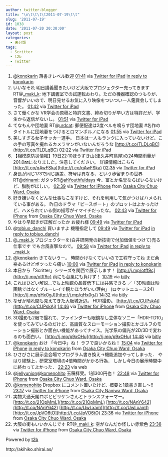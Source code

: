 ```yaml
---
author: twitter-blogger
title: "\n\t\t\t\t2011-07-19\t\t"
slug: '2011-07-19'
id: 1038
date: '2011-07-20 20:30:00'
layout: post
categories:
  - 未分類
tags:
  - Scritter
  - t2b
  - Twitter
---
```


<div xmlns:georss="http://www.georss.org/georss">

1.  <span><span>@[konokarin](http://twitter.com/konokarin "konokarin") 落書きレベル歓迎</span> <span>[<span>01:41</span>](http://twitter.com/o_ob/status/93299450080018433) <span>via [Twitter for iPad](http://twitter.com/#!/download/ipad)</span> [in reply to konokarin](http://twitter.com/konokarin/status/93282508510212097)</span></span>
2.  <span><span>いいなそれ 明日講義聞きたいけど大阪でプロジェクター売ってきます RT@[_maki_k](http://twitter.com/_maki_k "_maki_k"): 地下講義室での試運転おわり。ただの機器確認のつもりが、音響がいいので、明日見せるお気に入り映像をついつい一人鑑賞会してしまった。</span> <span>[<span>01:42</span>](http://twitter.com/o_ob/status/93299652178345985) <span>via [Twitter for iPad](http://twitter.com/#!/download/ipad)</span></span></span>
3.  <span><span>さて働くかな VR学会の原稿と特許文書、締め切りが早い方は特許だが、学生から返信がないし。</span> <span>[<span>01:51</span>](http://twitter.com/o_ob/status/93301888849674240) <span>via [Twitter for iPad](http://twitter.com/#!/download/ipad)</span></span></span>
4.  <span><span>てなもんや団地妻 RT@[urdcat](http://twitter.com/urdcat "urdcat"): 郵便配達は2度ベルを鳴らす団地妻 #名作のタイトルに団地妻をつけるとロマンポルノになる</span> <span>[<span>01:55</span>](http://twitter.com/o_ob/status/93302988621357056) <span>via [Twitter for iPad](http://twitter.com/#!/download/ipad)</span></span></span>
5.  <span><span>美しすぎる女子サッカー選手。 日本は一人もランクに入っていないけど、この手の写真を撮れるカメラマンがいないんだろうな [http://t.co/TLDLqBC](http://t.co/TLDLqBC)</span> <span>[<span>02:22</span>](http://twitter.com/o_ob/status/93309692536815616) <span>via [Twitter for iPad](http://twitter.com/#!/download/ipad)</span></span></span>
6.  <span><span>【相模原防災情報】19日22:10ほうずき山(津久井町鳥屋)の24時間雨量が201.0㎜になりました。注意してください。 詳細情報はこちら [http://t.co/qAwFSka](http://t.co/qAwFSka)</span> <span>[<span>02:35</span>](http://twitter.com/o_ob/status/93312954824523776) <span>via [Twitter for iPad](http://twitter.com/#!/download/ipad)</span></span></span>
7.  <span><span>身長が同じ173で同じ誤差、符号は異なる、という歩留まりの世界 RT@[drinami](http://twitter.com/drinami "drinami"): ガタッRT@[ahYouthfuldays](http://twitter.com/ahYouthfuldays "ahYouthfuldays") 今、富とか名誉ならばいらないけど、脂肪がほしい。</span> <span>[<span>02:39</span>](http://twitter.com/o_ob/status/93314027060604928) <span>via [Twitter for iPhone](http://twitter.com/#!/download/iphone)</span> from [Osaka City Chuo Ward, Osaka<span></span>](http://maps.google.com/maps?q=34.67846709,135.52841907)</span></span>
8.  <span><span>好き嫌いなくどんな仕事もこなすけど、それを利用して気がつけばハメられている事がある。 昨日のドラマ「ピースボート」のプロットはよかったけど、ハメられている側の描写がイマイチだったな。</span> <span>[<span>02:43</span>](http://twitter.com/o_ob/status/93315055277453312) <span>via [Twitter for iPhone](http://twitter.com/#!/download/iphone)</span> from [Osaka City Chuo Ward, Osaka<span></span>](http://maps.google.com/maps?q=34.67846709,135.52841907)</span></span>
9.  <span><span>やはり早起きが正解だったか お疲れ様</span> <span>[<span>09:49</span>](http://twitter.com/o_ob/status/93422109841301504) <span>via [Twitter for iPad](http://twitter.com/#!/download/ipad)</span></span></span>
10.  <span><span>@[tobiuo_danchi](http://twitter.com/tobiuo_danchi "tobiuo_danchi") 買いますよ 機種指定して</span> <span>[<span>09:49</span>](http://twitter.com/o_ob/status/93422277013671936) <span>via [Twitter for iPad](http://twitter.com/#!/download/ipad)</span> [in reply to tobiuo_danchi](http://twitter.com/tobiuo_danchi/status/93372679725383680)</span></span>
11.  <span><span>@[_maki_k](http://twitter.com/_maki_k "_maki_k") プロジェクターを(白井研開発の新技術で付加価値をつけて)売る仕事です でも台風直撃なので。</span> <span>[<span>09:58</span>](http://twitter.com/o_ob/status/93424491463577600) <span>via [Twitter for iPad](http://twitter.com/#!/download/ipad)</span> [in reply to _maki_k](http://twitter.com/_maki_k/status/93326032718938113)</span></span>
12.  <span><span>@[konokarin](http://twitter.com/konokarin "konokarin") きてないうー。 時間かけなくていいので工程守ってね まだ余裕あるけどボツったら痛い</span> <span>[<span>10:00</span>](http://twitter.com/o_ob/status/93425090150150144) <span>via [Twitter for iPad](http://twitter.com/#!/download/ipad)</span> [in reply to konokarin](http://twitter.com/konokarin/status/93340009293295616)</span></span>
13.  <span><span>本日から「Scritter」シリーズを関西で展示します！ [http://j.mp/otff9c](http://j.mp/otff9c) 雨にも台風にも負けず！</span> <span>[<span>10:19</span>](http://twitter.com/o_ob/status/93429870994006018) <span>via [bitly](http://bit.ly)</span></span></span>
14.  <span><span>これはひどい解説…でも上映館の品質低下には共感できる ／「3D映画は映画館ではなくブルーレイで観たほうがいい理由」 (ロケットニュース24) [http://j.mp/qHx0gJ](http://j.mp/qHx0gJ)</span> <span>[<span>14:32</span>](http://twitter.com/o_ob/status/93493350686130176) <span>via [bitly](http://bit.ly)</span></span></span>
15.  <span><span>なぜか晴れ間も見えてきた大阪城近辺。 HDR撮影。 [http://t.co/CUPskAj](http://t.co/CUPskAj)</span> <span>[<span>14:46</span>](http://twitter.com/o_ob/status/93496979975442432) <span>via [Twitter for iPhone](http://twitter.com/#!/download/iphone)</span> from [Osaka City Chuo Ward, Osaka<span></span>](http://maps.google.com/maps?q=34.69106703,135.53289943)</span></span>
16.  <span><span>3D撮影も2眼で撮れて、ファインダーも眼鏡なし立体なソニー「HDR-TD10」を使ってみているのだけど、高画質なスローモーション撮影とかゴルフのモーション撮影とか面白い機能があってナイス。光学系の偏光が2D/3Dで変わるのも面白い。 [http://j.mp/p9xOHu](http://j.mp/p9xOHu)</span> <span>[<span>14:48</span>](http://twitter.com/o_ob/status/93497571049340928) <span>via [bitly](http://bit.ly)</span></span></span>
17.  <span><span>@[konokarin](http://twitter.com/konokarin "konokarin") おけ 「今日中」ね！ ラフで良いからね！</span> <span>[<span>15:04</span>](http://twitter.com/o_ob/status/93501493986074624) <span>via [Twitter for iPhone](http://twitter.com/#!/download/iphone)</span> [in reply to konokarin](http://twitter.com/konokarin/status/93497936176099328) from [Osaka City Chuo Ward, Osaka<span></span>](http://maps.google.com/maps?q=34.69106703,135.53289943)</span></span>
18.  <span><span>ひさびさに展示会会場でプログラム書き換え→機能追加やってしまった． やはり経験上，研究室環境の4倍時間がかかる行為． しかし今日の展示時間中に終わってよかった．</span> <span>[<span>22:23</span>](http://twitter.com/o_ob/status/93612006384480256) <span>via web</span></span></span>
19.  <span><span>@[jellyunion](http://twitter.com/jellyunion "jellyunion")@[komenohito](http://twitter.com/komenohito "komenohito") 玉稿拝受。1部300円也！</span> <span>[<span>22:48</span>](http://twitter.com/o_ob/status/93618166986579968) <span>via [Twitter for iPhone](http://twitter.com/#!/download/iphone)</span> from [Osaka City Chuo Ward, Osaka<span></span>](http://maps.google.com/maps?q=34.69283741,135.53165066)</span></span>
20.  <span><span>@[komenohito](http://twitter.com/komenohito "komenohito") Dropbox にコメント置いたけど、概要と1章書き直し～‼</span> <span>[<span>23:17</span>](http://twitter.com/o_ob/status/93625689269469184) <span>via [Twitter for iPhone](http://twitter.com/#!/download/iphone)</span> from [Osaka City Naniwa Ward, Osaka<span></span>](http://maps.google.com/maps?q=34.65280818,135.50658893)</span></span>
21.  <span><span>実物大通天閣ロボとビリケンさんとトランスフォーマー。 [http://t.co/21OpMmL](http://t.co/21OpMmL) [http://t.co/NAnY642](http://t.co/NAnY642) [http://t.co/UwLxam1](http://t.co/UwLxam1) [http://t.co/JpVO6tO](http://t.co/JpVO6tO)</span> <span>[<span>23:36</span>](http://twitter.com/o_ob/status/93630228487872512) <span>via [Twitter for iPhone](http://twitter.com/#!/download/iphone)</span> from [Osaka City Chuo Ward, Osaka<span></span>](http://maps.google.com/maps?q=34.67011535,135.50875246)</span></span>
22.  <span><span>大阪の街もいいかんじです RT@[_maki_k](http://twitter.com/_maki_k "_maki_k"): 空がなんだか怪しい赤紫色</span> <span>[<span>23:38</span>](http://twitter.com/o_ob/status/93630843007942657) <span>via [Twitter for iPhone](http://twitter.com/#!/download/iphone)</span> from [Osaka City Chuo Ward, Osaka<span></span>](http://maps.google.com/maps?q=34.66838794,135.49908298)</span></span>

</div>

Powered by [t2b](http://t2b.utilz.jp/)

<div>http://akihiko.shirai.as/</div>